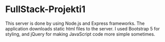 # FullStack-Projekti1

This server is done by using Node.js and Express frameworks.
The application downloads static html files to the server.
I used Bootstrap 5 for styling, and jQuery for making JavaScript code more simple sometimes.
